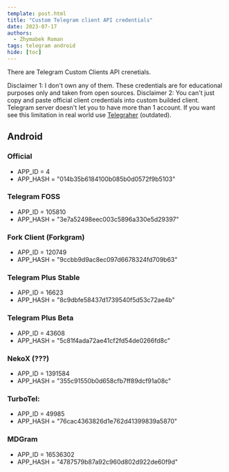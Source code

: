 ```yaml
---
template: post.html
title: "Custom Telegram client API credentials"
date: 2023-07-17
authors:
  - Zhymabek Roman
tags: telegram android
hide: [toc]
---
```


There are Telegram Custom Clients API crenetials.

<!--more-->

Disclaimer 1: I don't own any of them. These credentials are for educational purposes only and taken from open sources.
Disclaimer 2: You can't just copy and paste official client credentials into custom builded client. Telegram server doesn't let you to have more than 1 account. If you want see this limitation in real world use [Telegraher](https://github.com/nikitasius/Telegraher) (outdated).

## Android
### Official
- APP_ID = 4
- APP_HASH = "014b35b6184100b085b0d0572f9b5103"

### Telegram FOSS
- APP_ID = 105810
- APP_HASH = "3e7a52498eec003c5896a330e5d29397"

### Fork Client (Forkgram)
- APP_ID = 120749
- APP_HASH = "9ccbb9d9ac8ec097d6678324fd709b63"

### Telegram Plus Stable
- APP_ID = 16623
- APP_HASH = "8c9dbfe58437d1739540f5d53c72ae4b"

### Telegram Plus Beta
- APP_ID = 43608
- APP_HASH = "5c81f4ada72ae41cf2fd54de0266fd8c"

### NekoX (???)
- APP_ID = 1391584
- APP_HASH = "355c91550b0d658cfb7ff89dcf91a08c"

### TurboTel:
- APP_ID = 49985
- APP_HASH = "76cac4363826d1e762d41399839a5870"

### MDGram
- APP_ID = 16536302
- APP_HASH = "4787579b87a92c960d802d922de60f9d"
